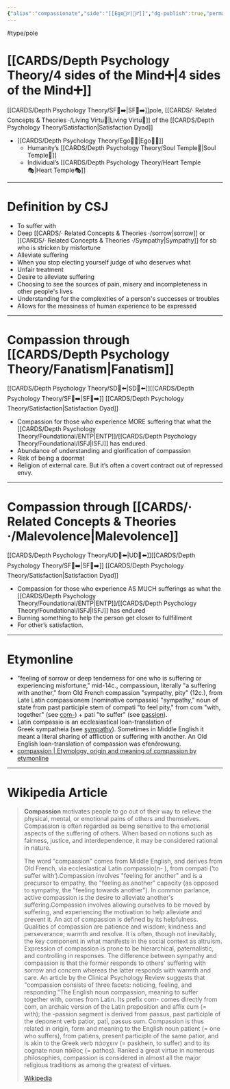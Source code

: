```yaml
---
{"alias":"compassionate","side":"[[Ego🙋‍♂️|🙋‍♂️]]","dg-publish":true,"permalink":"/cards/depth-psychology-theory/compassion/","dgPassFrontmatter":true,"created":"2022-12-31T17:40:38.411+01:00","updated":"2023-05-27T15:36:13.004+02:00"}
---
```


#type/pole 
# [[CARDS/Depth Psychology Theory/4 sides of the Mind➕\|4 sides of the Mind➕]] 
[[CARDS/Depth Psychology Theory/SF🤸➡️\|SF🤸➡️]]pole, [[CARDS/· Related Concepts & Theories ·/Living Virtu🙇\|Living Virtu🙇]] of the [[CARDS/Depth Psychology Theory/Satisfaction\|Satisfaction Dyad]] 
- [[CARDS/Depth Psychology Theory/Ego🙋‍♂️\|Ego🙋‍♂️]] 
	- Humanity’s [[CARDS/Depth Psychology Theory/Soul Temple👤\|Soul Temple👤]]
	- Individual’s [[CARDS/Depth Psychology Theory/Heart Temple🎭\|Heart Temple🎭]]  
---
# Definition by CSJ 
- To suffer with 
- Deep [[CARDS/· Related Concepts & Theories ·/sorrow\|sorrow]] or [[CARDS/· Related Concepts & Theories ·/Sympathy\|Sympathy]] for sb who is stricken by misfortune
- Alleviate suffering
- When you stop electing yourself judge of who deserves what
- Unfair treatment
- Desire to alleviate suffering 
- Choosing to see the sources of pain, misery and incompleteness in other people's lives 
- Understanding for the complexities of a person's successes or troubles 
- Allows for the messiness of human experience to be expressed
---
# Compassion through [[CARDS/Depth Psychology Theory/Fanatism\|Fanatism]] 
[[CARDS/Depth Psychology Theory/SD🤸⬅️\|SD🤸⬅️]][[CARDS/Depth Psychology Theory/SF🤸➡️\|SF🤸➡️]] [[CARDS/Depth Psychology Theory/Satisfaction\|Satisfaction Dyad]] 
- Compassion for those who experience MORE suffering that what the [[CARDS/Depth Psychology Theory/Foundational/ENTP\|ENTP]]/[[CARDS/Depth Psychology Theory/Foundational/ISFJ\|ISFJ]] has endured. 
- Abundance of understanding and glorification of compassion 
- Risk of being a doormat 
- Religion of external care. But it’s often a covert contract out of repressed envy. 
---
# Compassion through [[CARDS/· Related Concepts & Theories ·/Malevolence\|Malevolence]] 
[[CARDS/Depth Psychology Theory/UD👤⬅️\|UD👤⬅️]][[CARDS/Depth Psychology Theory/SF🤸➡️\|SF🤸➡️]] [[CARDS/Depth Psychology Theory/Satisfaction\|Satisfaction Dyad]] 
- Compassion for those who experience AS MUCH sufferings as what the [[CARDS/Depth Psychology Theory/Foundational/ENTP\|ENTP]]/[[CARDS/Depth Psychology Theory/Foundational/ISFJ\|ISFJ]] has endured 
- Burning something to help the person get closer to fullfillment 
- For other’s satisfaction. 
---
# Etymonline 
- "feeling of sorrow or deep tenderness for one who is suffering or experiencing misfortune," mid-14c., compassioun, literally "a suffering with another," from Old French compassion "sympathy, pity" (12c.), from Late Latin compassionem (nominative compassio) "sympathy," noun of state from past participle stem of compati "to feel pity," from com "with, together" (see [com-](https://www.etymonline.com/word/com-?ref=etymonline_crossreference "Etymology, meaning and definition of com- ")) + pati "to suffer" (see [passion](https://www.etymonline.com/word/passion?ref=etymonline_crossreference "Etymology, meaning and definition of passion ")).
- Latin compassio is an ecclesiastical loan-translation of Greek sympatheia (see [sympathy](https://www.etymonline.com/word/sympathy?ref=etymonline_crossreference "Etymology, meaning and definition of sympathy ")). Sometimes in Middle English it meant a literal sharing of affliction or suffering with another. An Old English loan-translation of compassion was efenðrowung.
- [compassion | Etymology, origin and meaning of compassion by etymonline](https://www.etymonline.com/word/compassion)
---
# Wikipedia Article 
> **Compassion** motivates people to go out of their way to relieve the physical, mental, or emotional pains of others and themselves. Compassion is often regarded as being sensitive to the emotional aspects of the suffering of others. When based on notions such as fairness, justice, and interdependence, it may be considered rational in nature.
>
> The word "compassion" comes from Middle English, and derives from Old French, via ecclesiastical Latin compassio(n- ), from compati (‘to suffer with’).Compassion involves "feeling for another" and is a precursor to empathy, the "feeling as another" capacity (as opposed to sympathy, the "feeling towards another"). In common parlance, active compassion is the desire to alleviate another's suffering.Compassion involves allowing ourselves to be moved by suffering, and experiencing the motivation to help alleviate and prevent it. An act of compassion is defined by its helpfulness. Qualities of compassion are patience and wisdom; kindness and perseverance; warmth and resolve. It is often, though not inevitably, the key component in what manifests in the social context as altruism. Expression of compassion is prone to be hierarchical, paternalistic, and controlling in responses. The difference between sympathy and compassion is that the former responds to others' suffering with sorrow and concern whereas the latter responds with warmth and care. An article by the Clinical Psychology Review suggests that "compassion consists of three facets: noticing, feeling, and responding."The English noun compassion, meaning to suffer together with, comes from Latin. Its prefix com- comes directly from com, an archaic version of the Latin preposition and affix cum (= with); the -passion segment is derived from passus, past participle of the deponent verb patior, patī, passus sum. Compassion is thus related in origin, form and meaning to the English noun patient (= one who suffers), from patiens, present participle of the same patior, and is akin to the Greek verb πάσχειν (= paskhein, to suffer) and to its cognate noun πάθος (= pathos). Ranked a great virtue in numerous philosophies, compassion is considered in almost all the major religious traditions as among the greatest of virtues.
>
> [Wikipedia](https://en.wikipedia.org/wiki/Compassion)